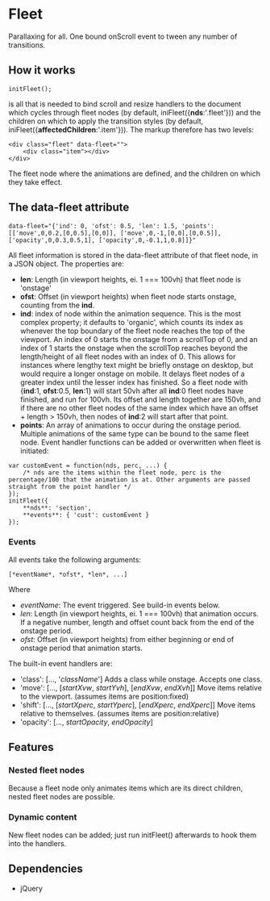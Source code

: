 # Fleet

Parallaxing for all. One bound onScroll event to tween any number of transitions.

## How it works

~~~~
initFleet();
~~~~

is all that is needed to bind scroll and resize handlers to the document which cycles through fleet nodes (by default, iniFleet({**nds**:'.fleet'})) and the children on which to apply the transition styles (by default, iniFleet({**affectedChildren**:'.item'})). The markup therefore has two levels:
~~~~
<div class="fleet" data-fleet="">
    <div class="item"></div>
</div>
~~~~
The fleet node where the animations are defined, and the children on which they take effect.

## The data-fleet attribute

~~~~
data-fleet="{'ind': 0, 'ofst': 0.5, 'len': 1.5, 'points': [['move',0,0.2,[0,0.5],[0,0]], ['move',0,-1,[0,0],[0,0.5]], ['opacity',0,0.3,0.5,1], ['opacity',0,-0.1,1,0.8]]}"
~~~~

All fleet information is stored in the data-fleet attribute of that fleet node, in a JSON object. The properties are:

+ **len**: Length (in viewport heights, ei. 1 === 100vh) that fleet node is 'onstage'
+ **ofst**: Offset (in viewport heights) when fleet node starts onstage, counting from the **ind**. 
+ **ind**: index of node within the animation sequence. This is the most complex property; it defaults to 'organic', which counts its index as whenever the top boundary of the fleet node reaches the top of the viewport. An index of 0 starts the onstage from a scrollTop of 0, and an index of 1 starts the onstage when the scrollTop reaches beyond the length/height of all fleet nodes with an index of 0. This allows for instances where lengthy text might be briefly onstage on desktop, but would require a longer onstage on mobile. It delays fleet nodes of a greater index until the lesser index has finished.
  So a fleet node with {**ind**:1, **ofst**:0.5, **len**:1} will  start 50vh after all **ind**:0 fleet nodes have finished, and run for 100vh. Its offset and length together are 150vh, and if there are no other fleet nodes of the same index which have an offset + length > 150vh, then nodes of **ind**:2 will start after that point.
+ **points**: An array of animations to occur during the onstage period. Multiple animations of the same type can be bound to the same fleet node. Event handler functions can be added or overwritten when fleet is initiated:
~~~~
var customEvent = function(nds, perc, ...) {
    /* nds are the items within the fleet node, perc is the percentage/100 that the animation is at. Other arguments are passed straight from the point handler */
});
initFleet({
    **nds**: 'section', 
    **events**: { 'cust': customEvent }
});
~~~~
    
### Events
All events take the following arguments:

    [*eventName*, *ofst*, *len*, ...]
    
Where

+ *eventName*: The event triggered. See build-in events below.
+ *len*: Length (in viewport heights, ei. 1 === 100vh) that animation occurs. If a negative number, length and offset count back from the end of the onstage period.
+ *ofst*: Offset (in viewport heights) from either beginning or end of onstage period that animation starts.
      
The built-in event handlers are:

+ 'class': [..., '*className*'] Adds a class while onstage. Accepts one class.
+ 'move': [..., [*startXvw*, *startYvh*], [*endXvw*, *endXvh*]] Move items relative to the viewport. (assumes items are position:fixed)
+ 'shift': [..., [*startXperc*, *startYperc*], [*endXperc*, *endXperc*]] Move items relative to themselves. (assumes items are position:relative)
+ 'opacity': [..., *startOpacity*, *endOpacity*]
   
## Features

### Nested fleet nodes
Because a fleet node only animates items which are its direct children, nested fleet nodes are possible.
  
### Dynamic content
New fleet nodes can be added; just run initFleet() afterwards to hook them into the handlers.

## Dependencies
- jQuery
